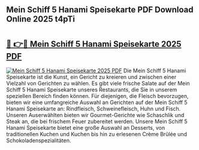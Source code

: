 ## Mein Schiff 5 Hanami Speisekarte PDF Download Online 2025 t4pTi

# <h2><a href="http://gc662mf.nevu.top/?p=Mein+Schiff+5+Hanami+Speisekarte">🔗 👉🔴 Mein Schiff 5 Hanami Speisekarte 2025 PDF</a></h2>

[![Mein Schiff 5 Hanami Speisekarte 2025 PDF](https://i.imgur.com/dBaPXMq.png)](http://gc662mf.nevu.top/?p=Mein+Schiff+5+Hanami+Speisekarte)
Die Mein Schiff 5 Hanami Speisekarte ist die Kunst, ein Gericht zu kreieren und zwischen einer Vielzahl von Gerichten zu wählen. Es gibt viele frische Salate auf der Mein Schiff 5 Hanami Speisekarte unseres Restaurants, die Sie in unserem speziellen Bereich finden können. Für diejenigen, die Fleisch bevorzugen, bieten wir eine umfangreiche Auswahl an Gerichten auf der Mein Schiff 5 Hanami Speisekarte an: Rindfleisch, Schweinefleisch, Huhn und Fisch. Unseren Auserwählten bieten wir Gourmet-Gerichte wie Schaschlik und Steak an, die bei frischem Feuer zubereitet werden. Unsere Mein Schiff 5 Hanami Speisekarte bietet eine große Auswahl an Desserts, von traditionellen Kuchen und Kuchen bis hin zu erlesenen Crème Brûlée und Schokoladenspezialitäten.
